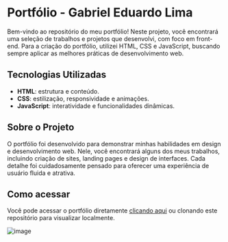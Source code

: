 # Portfólio - Gabriel Eduardo Lima

Bem-vindo ao repositório do meu portfólio! Neste projeto, você encontrará uma seleção de trabalhos e projetos que desenvolvi, com foco em front-end. Para a criação do portfólio, utilizei HTML, CSS e JavaScript, buscando sempre aplicar as melhores práticas de desenvolvimento web.

## Tecnologias Utilizadas

- **HTML**: estrutura e conteúdo.
- **CSS**: estilização, responsividade e animações.
- **JavaScript**: interatividade e funcionalidades dinâmicas.

## Sobre o Projeto

O portfólio foi desenvolvido para demonstrar minhas habilidades em design e desenvolvimento web. Nele, você encontrará alguns dos meus trabalhos, incluindo criação de sites, landing pages e design de interfaces. Cada detalhe foi cuidadosamente pensado para oferecer uma experiência de usuário fluida e atrativa.

## Como acessar

Você pode acessar o portfólio diretamente [clicando aqui](https://gabrielrodrigueslb.github.io/Gabriel-lima/) ou clonando este repositório para visualizar localmente.

![image](https://github.com/user-attachments/assets/8346374e-1c76-459d-98f4-b6f036656dda)
